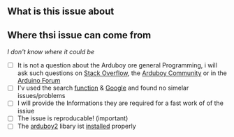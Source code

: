 <!-- before you open an new isue, ples read the lines below fully -->

## What is this issue about
<!-- Please provide a description what this issue is about, be in detail-->
  

## Where thsi issue can come from
<!-- If you have a idea where this issue can be from, and if you fixed it by youself plese provide -->
_I don't know where it could be_

<!-- Only submit if you can check all the checkboxes below (replace the space in the [] with a "x")! -->
- [ ] It is not a question about the Arduboy ore general Programming, i will ask such questions on [Stack Overflow](https://stackoverflow.com/questions/tagged/arduino), the [Arduboy Community](https://community.arduboy.com/) or in the [Arduino Forum](https://forum.arduino.cc/index.php?board=4.0)
- [ ] I'v used the search [function](https://github.com/cripiLP/just-a-game/issues) & [Google](https://google.com) and found no simelar issues/problems
- [ ] I will provide the Informations they are required for a fast work of of the issiue
- [ ] The issue is reproducable! (important)
- [ ] The [arduboy2](https://community.arduboy.com/t/arduboy-2-my-ultimate-hardware-wishlist/282?page=2) libary ist [installed](https://community.arduboy.com/t/quick-start-guide/2790) properly
